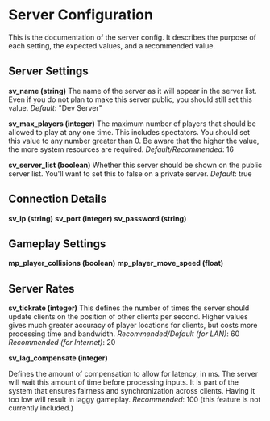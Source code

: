 Server Configuration
=======

This is the documentation of the server config. It describes the purpose of each setting, the expected values, and a recommended value.

Server Settings
---------------

**sv_name (string)**
The name of the server as it will appear in the server list. Even if you do not plan to make this server public, you should still set this value.
*Default*: "Dev Server"

**sv_max_players (integer)**
The maximum number of players that should be allowed to play at any one time. This includes spectators. You should set this value to any number greater than 0. Be aware that the higher the value, the more system resources are required.
*Default/Recommended*: 16

**sv_server_list (boolean)**
Whether this server should be shown on the public server list. You'll want to set this to false on a private server.
*Default*: true

Connection Details
-----
**sv_ip (string)**
**sv_port (integer)**
**sv_password (string)**

Gameplay Settings
----
**mp_player_collisions (boolean)**
**mp_player_move_speed (float)**

Server Rates
------

**sv_tickrate (integer)**
This defines the number of times the server should update clients on the position of other clients per second. Higher values gives much greater accuracy of player locations for clients, but costs more processing time and bandwidth.
*Recommended/Default (for LAN)*: 60
*Recommended (for Internet)*: 20

**sv_lag_compensate (integer)**

Defines the amount of compensation to allow for latency, in ms. The server will wait this amount of time before processing inputs. It is part of the system that ensures fairness and synchronization across clients. Having it too low will result in laggy gameplay.
*Recommended*: 100
(this feature is not currently included.)

